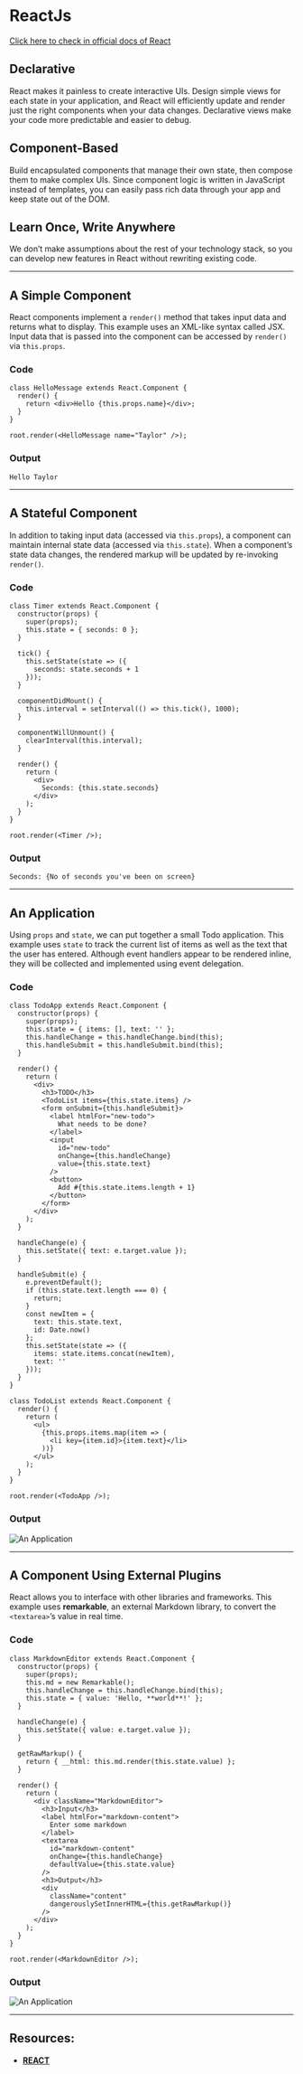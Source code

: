 # **ReactJs**

[Click here to check in official docs of React](https://reactjs.org/docs/getting-started.html)

## Declarative

React makes it painless to create interactive UIs. Design simple views for each state in your application, and React will efficiently update and render just the right components when your data changes.
Declarative views make your code more predictable and easier to debug.

## Component-Based

Build encapsulated components that manage their own state, then compose them to make complex UIs.
Since component logic is written in JavaScript instead of templates, you can easily pass rich data through your app and keep state out of the DOM.

## Learn Once, Write Anywhere

We don’t make assumptions about the rest of your technology stack, so you can develop new features in React without rewriting existing code.

***

## **A Simple Component**

React components implement a ```render()``` method that takes input data and returns what to display. This example uses an XML-like syntax called JSX. Input data that is passed into the component can be accessed by ```render()``` via ```this.props```.

### **Code**

```
class HelloMessage extends React.Component {
  render() {
    return <div>Hello {this.props.name}</div>;
  }
}

root.render(<HelloMessage name="Taylor" />);
```

### **Output**

```
Hello Taylor
```

***

## **A Stateful Component**

In addition to taking input data (accessed via ```this.props```), a component can maintain internal state data (accessed via ```this.state```). When a component’s state data changes, the rendered markup will be updated by re-invoking ```render()```.

### **Code**

```
class Timer extends React.Component {
  constructor(props) {
    super(props);
    this.state = { seconds: 0 };
  }

  tick() {
    this.setState(state => ({
      seconds: state.seconds + 1
    }));
  }

  componentDidMount() {
    this.interval = setInterval(() => this.tick(), 1000);
  }

  componentWillUnmount() {
    clearInterval(this.interval);
  }

  render() {
    return (
      <div>
        Seconds: {this.state.seconds}
      </div>
    );
  }
}

root.render(<Timer />);
```

### **Output**

```
Seconds: {No of seconds you've been on screen}
```

***

## **An Application**

Using ```props``` and ```state```, we can put together a small Todo application. This example uses ```state``` to track the current list of items as well as the text that the user has entered. Although event handlers appear to be rendered inline, they will be collected and implemented using event delegation.

### **Code**

```
class TodoApp extends React.Component {
  constructor(props) {
    super(props);
    this.state = { items: [], text: '' };
    this.handleChange = this.handleChange.bind(this);
    this.handleSubmit = this.handleSubmit.bind(this);
  }

  render() {
    return (
      <div>
        <h3>TODO</h3>
        <TodoList items={this.state.items} />
        <form onSubmit={this.handleSubmit}>
          <label htmlFor="new-todo">
            What needs to be done?
          </label>
          <input
            id="new-todo"
            onChange={this.handleChange}
            value={this.state.text}
          />
          <button>
            Add #{this.state.items.length + 1}
          </button>
        </form>
      </div>
    );
  }

  handleChange(e) {
    this.setState({ text: e.target.value });
  }

  handleSubmit(e) {
    e.preventDefault();
    if (this.state.text.length === 0) {
      return;
    }
    const newItem = {
      text: this.state.text,
      id: Date.now()
    };
    this.setState(state => ({
      items: state.items.concat(newItem),
      text: ''
    }));
  }
}

class TodoList extends React.Component {
  render() {
    return (
      <ul>
        {this.props.items.map(item => (
          <li key={item.id}>{item.text}</li>
        ))}
      </ul>
    );
  }
}

root.render(<TodoApp />);
```

### **Output**

![An Application](https://user-images.githubusercontent.com/77006897/194586107-277ddfa9-a386-49c2-a4d9-ee9425a6c8a6.png)

***

## **A Component Using External Plugins**

React allows you to interface with other libraries and frameworks. This example uses **remarkable**, an external Markdown library, to convert the ```<textarea>```’s value in real time.

### **Code**

```
class MarkdownEditor extends React.Component {
  constructor(props) {
    super(props);
    this.md = new Remarkable();
    this.handleChange = this.handleChange.bind(this);
    this.state = { value: 'Hello, **world**!' };
  }

  handleChange(e) {
    this.setState({ value: e.target.value });
  }

  getRawMarkup() {
    return { __html: this.md.render(this.state.value) };
  }

  render() {
    return (
      <div className="MarkdownEditor">
        <h3>Input</h3>
        <label htmlFor="markdown-content">
          Enter some markdown
        </label>
        <textarea
          id="markdown-content"
          onChange={this.handleChange}
          defaultValue={this.state.value}
        />
        <h3>Output</h3>
        <div
          className="content"
          dangerouslySetInnerHTML={this.getRawMarkup()}
        />
      </div>
    );
  }
}

root.render(<MarkdownEditor />);
```

### **Output**

![An Application](https://user-images.githubusercontent.com/77006897/194585926-659c8815-45dd-4500-b0d3-7f9654db853c.png)

***

## **Resources:**

* [**REACT**](https://reactjs.org)
